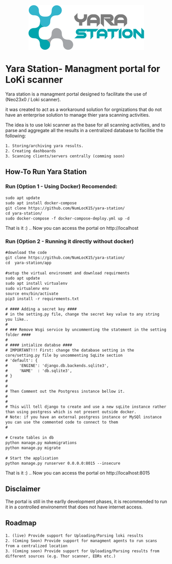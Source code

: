 <p align="center">
    <img src="app/core/static/assets/images/mid_new.png"/>
</p>
  
# Yara Station- Managment portal for LoKi scanner

Yara station is a managment portal designed to facilitate the use of (Neo23x0 / Loki scanner).  

it was created to act as a workaround solution for orgnizations that do not have an enterprise solution to manage thier yara scanning activities.

The idea is to use loki scanner as the base for all scanning activities, and to parse and aggregate all the results in a centralized database to facilitie the following:

    1. Storing/archiving yara results.
    2. Creating dashboards
    3. Scanning clients/servers centrally (comming soon)

       

## How-To Run Yara Station 

### Run (Option 1 - Using Docker) Recomended: 

    sudo apt update
    sudo apt install docker-compose
    git clone https://github.com/NumLocK15/yara-station/
    cd yara-station/
    sudo docker-compose -f docker-compose-deploy.yml up -d
    
That is it :) .. Now you can access the portal on http://localhost

### Run (Option 2 - Running it directly without docker) 

    #download the code
    git clone https://github.com/NumLocK15/yara-station/
    cd  yara-station/app
    
    #setup the virtual environemt and download requirments
    sudo apt update
    sudo apt install virtualenv
    sudo virtualenv env
    source env/bin/activate
    pip3 install -r requirements.txt
    
    # #### Adding a secret key ####
    # in the setting.py file, change the secret key value to any string you like.. 
    #
    # ### Remove Wsgi service by uncommenting the statement in the setting folder ####
    #
    # #### intialize databse ####
    # IMPORTANT!!! First: change the database setting in the core/setting.py file by uncommenting SqLite section
    # 'default': {
    #     'ENGINE': 'django.db.backends.sqlite3',
    #     'NAME'  : 'db.sqlite3',
    # }
    # 
    #
    # Then Comment out the Postgress instance bellow it.
    #
    #
    # This will tell django to create and use a new sqLite instance rather than using postgress which is not present outside docker.
    # Note: if you have an external postgress instance or MySQl instance you can use the commented code to connect to them 
    #
    
    # Create tables in db
    python manage.py makemigrations
    python manage.py migrate
    
    # Start the application 
    python manage.py runserver 0.0.0.0:8015 --insecure

That is it :) .. Now you can access the portal on http://localhost:8015

## Disclaimer
The portal is still in the earlly development phases, it is recommended to run it in a controlled environemnt that does not have internet access. 


## Roadmap
    1. (live) Provide support for Uploading/Parsing loki results
    2. (Coming Soon) Provide support for managment agents to run scans from a centralized location
    3. (Coming soon) Provide support for Uploading/Parsing results from different sources (e.g. Thor scanner, EDRs etc.)
